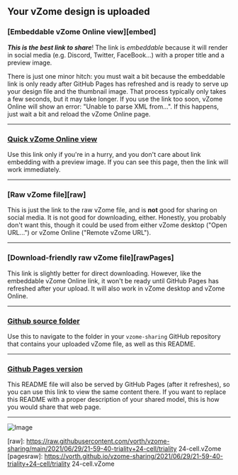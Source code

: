 ## Your vZome design is uploaded

### [Embeddable vZome Online view][embed]

***This is the best link to share***!  The link is *embeddable* because it will render in social media (e.g. Discord, Twitter, FaceBook...) with a proper title and a preview image.

There is just one minor hitch: you must wait a bit because the embeddable link is only 
ready after GitHub Pages has refreshed and is ready to serve up
your design file and the thumbnail image.
That process typically only takes a few seconds, but it may take longer.
If you use the link too soon, vZome Online will show an error: "Unable to parse XML from...".
If this happens, just wait a bit and reload the vZome Online page.

---

### [Quick vZome Online view][quick]

Use this link only if you're in a hurry, and you don't care about link embedding with a preview image.  If you can see this page, then the link will work immediately.

---

### [Raw vZome file][raw]

This is just the link to the raw vZome file, and is **not** good for
sharing on social media.
It is not good for downloading, either.
Honestly, you probably don't want this, though it could be used from either
vZome desktop ("Open URL...") or vZome Online ("Remote vZome URL").

---

### [Download-friendly raw vZome file][rawPages]

This link is slightly better for direct downloading.
However, like the embeddable vZome Online link, it won't be ready until
GitHub Pages has refreshed after your upload.
It will also work in vZome desktop and vZome Online.

---

### [Github source folder][source]

Use this to navigate to the folder in your `vzome-sharing` GitHub repository
that contains your uploaded vZome file, as well as this README.

---

### [Github Pages version][pages]

This README file will also be served by GitHub Pages (after it refreshes),
so you can use this link to view the same content there.
If you want to replace this README with a proper description of your shared model,
this is how you would share that web page.

---

![Image][img]



[img]: triality+24-cell.png
[quick]: https://vzome.com/app/?url=https%3A%2F%2Fraw.githubusercontent.com%2Fvorth%2Fvzome-sharing%2Fmain%2F2021%2F06%2F29%2F21-59-40-triality%2B24-cell%2Ftriality+24-cell.vZome
[embeddable]: https://vzome.com/app/embed.py?url=https%3A%2F%2Fvorth.github.io%2Fvzome-sharing%2F2021%2F06%2F29%2F21-59-40-triality%2B24-cell%2Ftriality+24-cell.vZome
[source]: https://github.com/vorth/vzome-sharing/tree/main/2021/06/29/21-59-40-triality+24-cell/
[pages]: https://vorth.github.io/vzome-sharing/2021/06/29/21-59-40-triality+24-cell/
[raw]: https://raw.githubusercontent.com/vorth/vzome-sharing/main/2021/06/29/21-59-40-triality+24-cell/triality 24-cell.vZome
[pagesraw]: https://vorth.github.io/vzome-sharing/2021/06/29/21-59-40-triality+24-cell/triality 24-cell.vZome
